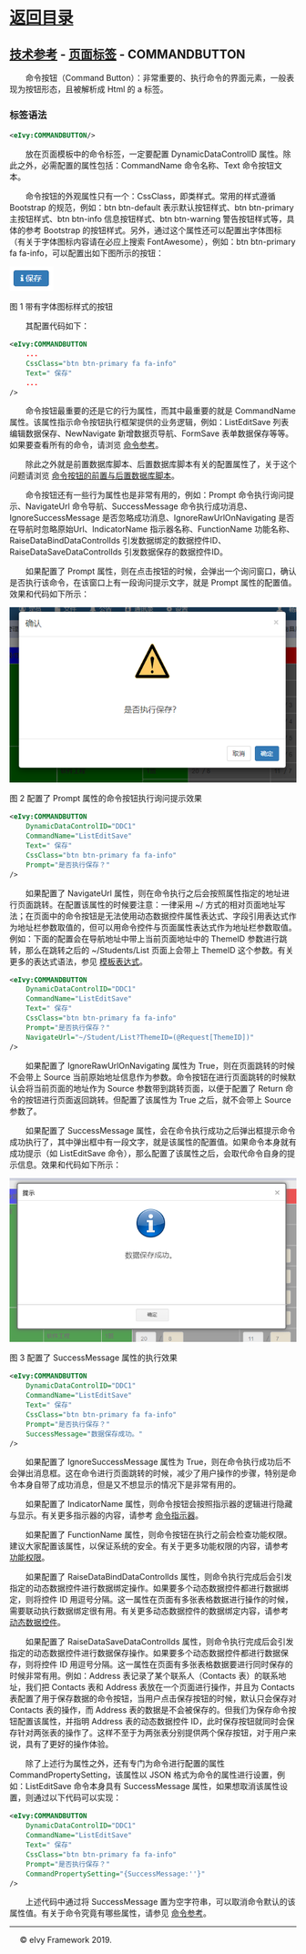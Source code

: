 # [返回目录](../../README.html)

## [技术参考](../Index.html) - [页面标签](../Page.html) - COMMANDBUTTON

&emsp;&emsp;命令按钮（Command Button）：非常重要的、执行命令的界面元素，一般表现为按钮形态，且被解析成 Html 的 a 标签。  

### 标签语法

```xml
<eIvy:COMMANDBUTTON/>
```

&emsp;&emsp;放在页面模板中的命令标签，一定要配置 DynamicDataControlID 属性。除此之外，必需配置的属性包括：CommandName 命令名称、Text 命令按钮文本。  

&emsp;&emsp;命令按钮的外观属性只有一个：CssClass，即类样式。常用的样式遵循 Bootstrap 的规范，例如：btn btn-default 表示默认按钮样式、btn btn-primary 主按钮样式、btn btn-info 信息按钮样式、btn btn-warning 警告按钮样式等，具体的参考 Bootstrap 的按钮样式。另外，通过这个属性还可以配置出字体图标（有关于字体图标内容请在必应上搜索 FontAwesome），例如：btn btn-primary fa fa-info，可以配置出如下图所示的按钮：

<img src="../Image/2020072401.png"></img>

图 1 带有字体图标样式的按钮

&emsp;&emsp;其配置代码如下：

```xml
<eIvy:COMMANDBUTTON
    ...
    CssClass="btn btn-primary fa fa-info"
    Text=" 保存"
    ...
/>
```

&emsp;&emsp;命令按钮最重要的还是它的行为属性，而其中最重要的就是 CommandName 属性。该属性指示命令按钮执行框架提供的业务逻辑，例如：ListEditSave 列表编辑数据保存、NewNavigate 新增数据页导航、FormSave 表单数据保存等等。如果要查看所有的命令，请浏览 [命令参考](../Command.html)。

&emsp;&emsp;除此之外就是前置数据库脚本、后置数据库脚本有关的配置属性了，关于这个问题请浏览 [命令按钮的前置与后置数据库脚本](CommandButtonSqlScript.html)。

&emsp;&emsp;命令按钮还有一些行为属性也是非常有用的，例如：Prompt 命令执行询问提示、NavigateUrl 命令导航、SuccessMessage 命令执行成功消息、IgnoreSuccessMessage 是否忽略成功消息、IgnoreRawUrlOnNavigating 是否在导航时忽略原始Url、IndicatorName 指示器名称、FunctionName 功能名称、RaiseDataBindDataControlIds 引发数据绑定的数据控件ID、RaiseDataSaveDataControlIds 引发数据保存的数据控件ID。

&emsp;&emsp;如果配置了 Prompt 属性，则在点击按钮的时候，会弹出一个询问窗口，确认是否执行该命令，在该窗口上有一段询问提示文字，就是 Prompt 属性的配置值。效果和代码如下所示：

<img src="../Image/2020072402.png"></img>

图 2 配置了 Prompt 属性的命令按钮执行询问提示效果

```xml
<eIvy:COMMANDBUTTON
    DynamicDataControlID="DDC1"
    CommandName="ListEditSave"
    Text=" 保存"
    CssClass="btn btn-primary fa fa-info"
    Prompt="是否执行保存？"
/>
```

&emsp;&emsp;如果配置了 NavigateUrl 属性，则在命令执行之后会按照属性指定的地址进行页面跳转。在配置该属性的时候要注意：一律采用 ~/ 方式的相对页面地址写法；在页面中的命令按钮是无法使用动态数据控件属性表达式、字段引用表达式作为地址栏参数取值的，但可以用命令控件与页面属性表达式作为地址栏参数取值。例如：下面的配置会在导航地址中带上当前页面地址中的 ThemeID 参数进行跳转，那么在跳转之后的 ~/Students/List 页面上会带上 ThemeID 这个参数。有关更多的表达式语法，参见 [模板表达式](../../Chapter10/Expression.html)。

```xml
<eIvy:COMMANDBUTTON
    DynamicDataControlID="DDC1"
    CommandName="ListEditSave"
    Text=" 保存"
    CssClass="btn btn-primary fa fa-info"
    Prompt="是否执行保存？"
    NavigateUrl="~/Student/List?ThemeID=(@Request[ThemeID])"
/>
```

&emsp;&emsp;如果配置了 IgnoreRawUrlOnNavigating 属性为 True，则在页面跳转的时候不会带上 Source 当前原始地址信息作为参数。命令按钮在进行页面跳转的时候默认会将当前页面的地址作为 Source 参数带到跳转页面，以便于配置了 Return 命令的按钮进行页面返回跳转。但配置了该属性为 True 之后，就不会带上 Source 参数了。

&emsp;&emsp;如果配置了 SuccessMessage 属性，会在命令执行成功之后弹出框提示命令成功执行了，其中弹出框中有一段文字，就是该属性的配置值。如果命令本身就有成功提示（如 ListEditSave 命令），那么配置了该属性之后，会取代命令自身的提示信息。效果和代码如下所示：

<img src="../Image/2020072403.png"></img>

图 3 配置了 SuccessMessage 属性的执行效果

```xml
<eIvy:COMMANDBUTTON
    DynamicDataControlID="DDC1"
    CommandName="ListEditSave"
    Text=" 保存"
    CssClass="btn btn-primary fa fa-info"
    Prompt="是否执行保存？"
    SuccessMessage="数据保存成功。"
/>
```

&emsp;&emsp;如果配置了 IgnoreSuccessMessage 属性为 True，则在命令执行成功后不会弹出消息框。这在命令进行页面跳转的时候，减少了用户操作的步骤，特别是命令本身自带了成功消息，但是又不想显示的情况下是非常有用的。

&emsp;&emsp;如果配置了 IndicatorName 属性，则命令按钮会按照指示器的逻辑进行隐藏与显示。有关更多指示器的内容，请参考 [命令指示器](Indicator.html)。

&emsp;&emsp;如果配置了 FunctionName 属性，则命令按钮在执行之前会检查功能权限。建议大家配置该属性，以保证系统的安全。有关于更多功能权限的内容，请参考 [功能权限](../../Chapter05/Function.html)。

&emsp;&emsp;如果配置了 RaiseDataBindDataControlIds 属性，则命令执行完成后会引发指定的动态数据控件进行数据绑定操作。如果要多个动态数据控件都进行数据绑定，则将控件 ID 用逗号分隔。这一属性在页面有多张表格数据进行操作的时候，需要联动执行数据绑定很有用。有关更多动态数据控件的数据绑定内容，请参考 [动态数据控件](DynamicList.html)。

&emsp;&emsp;如果配置了 RaiseDataSaveDataControlIds 属性，则命令执行完成后会引发指定的动态数据控件进行数据保存操作。如果要多个动态数据控件都进行数据保存，则将控件 ID 用逗号分隔。这一属性在页面有多张表格数据要进行同时保存的时候非常有用。例如：Address 表记录了某个联系人（Contacts 表）的联系地址，我们把 Contacts 表和 Address 表放在一个页面进行操作，并且为 Contacts 表配置了用于保存数据的命令按钮，当用户点击保存按钮的时候，默认只会保存对 Contacts 表的操作，而 Address 表的数据是不会被保存的。但我们为保存命令按钮配置该属性，并指明 Address 表的动态数据控件 ID，此时保存按钮就同时会保存针对两张表的操作了。这样不至于为两张表分别提供两个保存按钮，对于用户来说，具有了更好的操作体验。

&emsp;&emsp;除了上述行为属性之外，还有专门为命令进行配置的属性 CommandPropertySetting，该属性以 JSON 格式为命令的属性进行设置，例如：ListEditSave 命令本身具有 SuccessMessage 属性，如果想取消该属性设置，则通过以下代码可以实现：

```xml
<eIvy:COMMANDBUTTON
    DynamicDataControlID="DDC1"
    CommandName="ListEditSave"
    Text=" 保存"
    CssClass="btn btn-primary fa fa-info"
    Prompt="是否执行保存？"
    CommandPropertySetting="{SuccessMessage:''}"
/>
```

&emsp;&emsp;上述代码中通过将 SuccessMessage 置为空字符串，可以取消命令默认的该属性值。有关于命令究竟有哪些属性，请参见 [命令参考](../Command.html)。

---
&emsp; &copy; eIvy Framework 2019.
